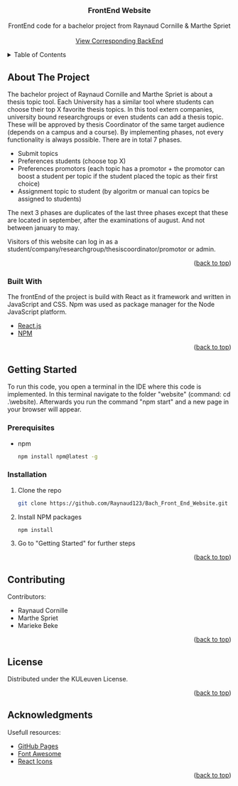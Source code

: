 <div id="top"></div>

<!-- PROJECT SHIELDS -->
<!--
*** I'm using markdown "reference style" links for readability.
*** Reference links are enclosed in brackets [ ] instead of parentheses ( ).
*** See the bottom of this document for the declaration of the reference variables
*** for contributors-url, forks-url, etc. This is an optional, concise syntax you may use.
*** https://www.markdownguide.org/basic-syntax/#reference-style-links
-->



<!-- PROJECT LOGO -->
<br />
<div align="center">
  <h3 align="center">FrontEnd Website</h3>

  <p align="center">
    FrontEnd code for a bachelor project from Raynaud Cornille & Marthe Spriet
    <br />
    <br />
    <a href="https://github.com/Raynaud123/Bach_Front_End_Website">View Corresponding BackEnd</a>
  </p>
</div>



<!-- TABLE OF CONTENTS -->
<details>
  <summary>Table of Contents</summary>
  <ol>
    <li>
      <a href="#about-the-project">About The Project</a>
      <ul>
        <li><a href="#built-with">Built With</a></li>
      </ul>
    </li>
    <li>
      <a href="#getting-started">Getting Started</a>
      <ul>
        <li><a href="#prerequisites">Prerequisites</a></li>
        <li><a href="#installation">Installation</a></li>
      </ul>
    </li>
    <li><a href="#contributing">Contributing</a></li>
    <li><a href="#license">License</a></li>
    <li><a href="#acknowledgments">Acknowledgments</a></li>
  </ol>
</details>



<!-- ABOUT THE PROJECT -->
## About The Project
The bachelor project of Raynaud Cornille and Marthe Spriet is about a thesis topic tool. Each University has a similar tool where students can choose their top X favorite thesis topics. In this tool extern companies, university bound researchgroups or even students can add a thesis topic. These will be approved by thesis Coordinator of the same target audience (depends on a campus and a course). By implementing phases, not every functionality is always possible. There are in total 7 phases. 
* Submit topics
* Preferences students (choose top X)
* Preferences promotors (each topic has a promotor + the promotor can boost a student per topic if the student placed the topic as their first choice)
* Assignment topic to student (by algoritm or manual can topics be assigned to students)

The next 3 phases are duplicates of the last three phases except that these are located in september, after the examinations of august. And not between january to may.

Visitors of this website can log in as a student/company/researchgroup/thesiscoordinator/promotor or admin.

<p align="right">(<a href="#top">back to top</a>)</p>



### Built With
The frontEnd of the project is build with React as it framework and written in JavaScript and CSS. Npm was used as package manager for the Node JavaScript platform. 

* [React.js](https://reactjs.org/)
* [NPM](https://npmjs.com/)

<p align="right">(<a href="#top">back to top</a>)</p>



<!-- GETTING STARTED -->
## Getting Started
To run this code, you open a terminal in the IDE where this code is implemented. In this terminal navigate to the folder "website" (command: cd .\website\).
Afterwards you run the command "npm start" and a new page in your browser will appear.

### Prerequisites

* npm
  ```sh
  npm install npm@latest -g
  ```

### Installation

1. Clone the repo
   ```sh
   git clone https://github.com/Raynaud123/Bach_Front_End_Website.git
   ```
3. Install NPM packages
   ```sh
   npm install
   ```
4. Go to "Getting Started" for further steps

<p align="right">(<a href="#top">back to top</a>)</p>



<!-- CONTRIBUTING -->
## Contributing

Contributors:
* Raynaud Cornille
* Marthe Spriet
* Marieke Beke

<p align="right">(<a href="#top">back to top</a>)</p>



<!-- LICENSE -->
## License

Distributed under the KULeuven License.

<p align="right">(<a href="#top">back to top</a>)</p>




<!-- ACKNOWLEDGMENTS -->
## Acknowledgments

Usefull resources:
* [GitHub Pages](https://pages.github.com)
* [Font Awesome](https://fontawesome.com)
* [React Icons](https://react-icons.github.io/react-icons/search)

<p align="right">(<a href="#top">back to top</a>)</p>
